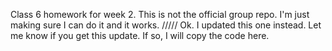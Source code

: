 Class 6 homework for week 2. 
This is not the official group repo. I'm just making sure I can do it and it works. ///// 
Ok. I updated this one instead. Let me know if you get this update. If so, I will copy the code here.
